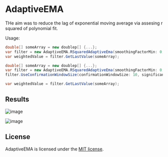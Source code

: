 # AdaptiveEMA

THe aim was to reduce the lag of exponential moving average via assesing r squared of polynomial fit.

Usage:

```csharp
double[] someArray = new doublep[] {...}; 
var filter = new AdaptiveEMA.RSquaredAdaptiveEma(smoothingFactorMin: 0, smoothingFactorMax: 0.5, windowSize: 20);
var weightedValue = filter.GetLastValue(someArray);
```


```csharp
double[] someArray = new doublep[] {...}; 
var filter = new AdaptiveEMA.RSquaredAdaptiveEma(smoothingFactorMin: 0, smoothingFactorMax: 0.5, windowSize: 20);
filter.UseConfirmationWindowSize(confirmationWindowSize: 10, significanceRatio: 2);

var weightedValue = filter.GetLastValue(someArray);
```

## Results

![image](https://user-images.githubusercontent.com/45607880/226188061-abbad08b-fa35-44c1-9817-c86673df937f.png)

![image](https://user-images.githubusercontent.com/45607880/226188318-b3113160-726b-41c2-ad1c-f0d9d2a32904.png)

## License

AdaptiveEMA is licensed under the [MIT license](https://github.com/kkartavenka/FastDtw.CSharp/blob/master/LICENSE.txt).

